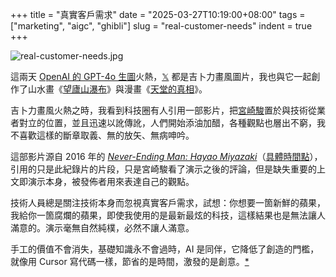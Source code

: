 +++
title = "真實客戶需求"
date = "2025-03-27T10:19:00+08:00"
tags = ["marketing", "aigc", "ghibli"]
slug = "real-customer-needs"
indent = true
+++

![real-customer-needs.jpg](/images/real-customer-needs.jpg)

這兩天 [OpenAI 的 GPT-4o 生圖](https://openai.com/index/introducing-4o-image-generation/)火熱，[𝕏](https://x.com/yixiuer) 都是吉卜力畫風圖片，我也與它一起創作了山水畫《[望廬山瀑布](/life/viewing-the-waterfall-at-mount-lu/)》與漫畫《[天堂的真相](/life/the-truth-about-heaven/)》。

吉卜力畫風火熱之時，我看到科技圈有人引用一部影片，把[宮崎駿](https://reuixiy.notion.site/23fb3267dc254706aabf77042c0a7278)置於與技術從業者對立的位置，並且迅速以訛傳訛，人們開始添油加醋，各種觀點也層出不窮，我不喜歡這樣的斷章取義、無的放矢、無病呻吟。

這部影片源自 2016 年的 [_Never-Ending Man: Hayao Miyazaki_](https://reuixiy.notion.site/61816891bbe9424083b037820eb2511f)（[具體時間點](https://www.youtube.com/watch?v=9FhpO2gzfNo&t=3467s)），引用的只是此紀錄片的片段，只是宮崎駿看了演示之後的評論，但是缺失重要的上文即演示本身，被發佈者用來表達自己的觀點。

技術人員總是關注技術本身而忽視真實客戶需求，試想：你想要一箇新鮮的蘋果，我給你一箇腐爛的蘋果，即使我使用的是最新最炫的科技，這樣結果也是無法讓人滿意的。演示毫無自然純樸，必然不讓人滿意。

手工的價值不會消失，基礎知識永不會過時，AI 是同伴，它降低了創造的門檻，就像用 Cursor 寫代碼一樣，節省的是時間，激發的是創意。[*](https://reuixiy.notion.site/1c3c9131ed4f80f3a684cb576ce4f873)
